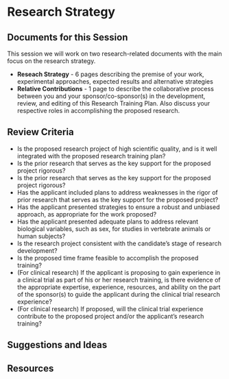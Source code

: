# Research Strategy

## Documents for this Session

This session we will work on two research-related documents with the main focus on the research strategy.

* **Reseach Strategy** - 6 pages describing the premise of your work, experimental approaches, expected results and alternative strategies
* **Relative Contributions** - 1 page to describe the collaborative process between you and your sponsor/co-sponsor(s) in the development, review, and editing of this Research Training Plan. Also discuss your respective roles in accomplishing the proposed research.

## Review Criteria

* Is the proposed research project of high scientific quality, and is it well integrated with the proposed research training plan?
* Is the prior research that serves as the key support for the proposed project rigorous? 
* Is the prior research that serves as the key support for the proposed project rigorous? 
* Has the applicant included plans to address weaknesses in the rigor of prior research that serves as the key support for the proposed project? 
* Has the applicant presented strategies to ensure a robust and unbiased approach, as appropriate for the work proposed? 
* Has the applicant presented adequate plans to address relevant biological variables, such as sex, for studies in vertebrate animals or human subjects? 
* Is the research project consistent with the candidate’s stage of research development? 
* Is the proposed time frame feasible to accomplish the proposed training? 
* (For clinical research) If the applicant is proposing to gain experience in a clinical trial as part of his or her research training, is there evidence of the appropriate expertise, experience, resources, and ability on the part of the sponsor(s) to guide the applicant during the clinical trial research experience? 
* (For clinical research) If proposed, will the clinical trial experience contribute to the proposed project and/or the applicant’s research training?

## Suggestions and Ideas

## Resources